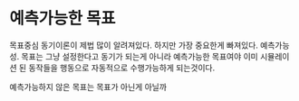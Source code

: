 # 예측가능한 목표

목표중심 동기이론이 제법 많이 알려져있다.
하지만 가장 중요한게 빠져있다. 예측가능성.
목표는 그냥 설정한다고 동기가 되는게 아니라 예측가능한 목표여야 이미 시뮬레이션 된 동작들을 행동으로 자동적으로 수행가능하게 되는것이다.

예측가능하지 않은 목표는 목표가 아닌게 아닐까
